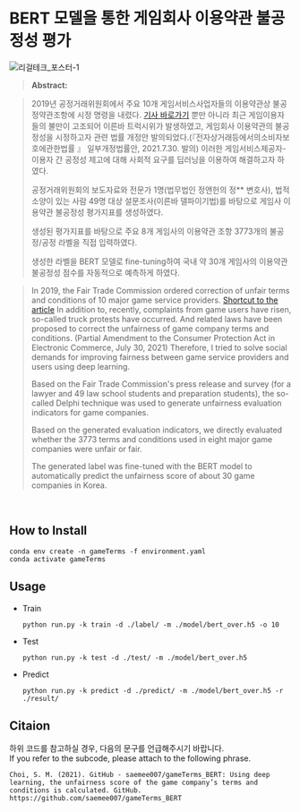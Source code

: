 # BERT 모델을 통한 게임회사 이용약관 불공정성 평가
![리걸테크_포스터-1](https://user-images.githubusercontent.com/66261167/148675558-a08b453a-eee8-43a5-90ce-586c8102c257.png)

> **Abstract:**  

> 2019년 공정거래위원회에서 주요 10개 게임서비스사업자들의 이용약관상 불공정약관조항에 시정 명령을 내렸다. [기사 바로가기](https://www.ftc.go.kr/www/selectReportUserView.do?key=10&rpttype=1&report_data_no=8206) 뿐만 아니라 최근 게임이용자들의 불만이 고조되어 이른바 트럭시위가 발생하였고, 게임회사 이용약관의 불공정성을 시정하고자 관련 법률 개정안 발의되었다.(『전자상거래등에서의소비자보호에관한법률 』 일부개정법률안, 2021.7.30. 발의)
> 이러한 게임서비스제공자-이용자 간 공정성 제고에 대해 사회적 요구를 딥러닝을 이용하여 해결하고자 하였다.  
>  
> 공정거래위원회의 보도자료와 전문가 1명(법무법인 정앤헌의 정** 변호사), 법적 소양이 있는 사람 49명 대상 설문조사(이른바 델파이기법)를 바탕으로 게임사 이용약관 불공정성 평가지표를 생성하였다.  
>  
> 생성된 평가지표를 바탕으로 주요 8개 게임사의 이용약관 조항 3773개의 불공정/공정 라벨을 직접 입력하였다.  
>  
> 생성한 라벨을 BERT 모델로 fine-tuning하여 국내 약 30개 게임사의 이용약관 불공정성 점수를 자동적으로 예측하게 하였다.  

> In 2019, the Fair Trade Commission ordered correction of unfair terms and conditions of 10 major game service providers. [Shortcut to the article](https://www.ftc.go.kr/www/selectReportUserView.do?key=10&rpttype=1&report_data_no=8206) In addition to, recently, complaints from game users have risen, so-called truck protests have occurred. And related laws have been proposed to correct the unfairness of game company terms and conditions. (Partial Amendment to the Consumer Protection Act in Electronic Commerce, July 30, 2021)
> Therefore, I tried to solve social demands for improving fairness between game service providers and users using deep learning.  
>  
> Based on the Fair Trade Commission's press release and survey (for a lawyer and 49 law school students and preparation students), the so-called Delphi technique was used to generate unfairness evaluation indicators for game companies.
>  
> Based on the generated evaluation indicators, we directly evaluated whether the 3773 terms and conditions used in eight major game companies were unfair or fair.
>  
> The generated label was fine-tuned with the BERT model to automatically predict the unfairness score of about 30 game companies in Korea.
   
<Br>  

## How to Install
    
    conda env create -n gameTerms -f environment.yaml
    conda activate gameTerms
  
## Usage
    
+ Train
    ```
    python run.py -k train -d ./label/ -m ./model/bert_over.h5 -o 10
    ```
+ Test
    ```    
    python run.py -k test -d ./test/ -m ./model/bert_over.h5
    ```
+ Predict
    ```
    python run.py -k predict -d ./predict/ -m ./model/bert_over.h5 -r ./result/
    ```
    
## Citaion
하위 코드를 참고하실 경우, 다음의 문구를 언급해주시기 바랍니다.  
If you refer to the subcode, please attach to the following phrase.
  ```
  Choi, S. M. (2021). GitHub - saemee007/gameTerms_BERT: Using deep learning, the unfairness score of the game company’s terms and conditions is calculated. GitHub. https://github.com/saemee007/gameTerms_BERT
  ```  
